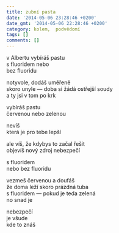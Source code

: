 ```yaml
---
title: zubní pasta
date: '2014-05-06 23:28:46 +0200'
date_gmt: '2014-05-06 22:28:46 +0200'
category: kolem,  podvědomí
tags: []
comments: []
---
```

<p>v Albertu vybíráš pastu<br />
s fluoridem nebo<br />
bez fluoridu</p>
<p>notyvole, dodáš uměřeně<br />
skoro unyle — doba si žádá ostřejší soudy<br />
a ty jsi v tom po krk</p>
<p>vybíráš pastu<br />
červenou nebo zelenou</p>
<p>nevíš<br />
která je pro tebe lepší</p>
<p>ale víš, že kdybys to začal řešit<br />
objevíš nový zdroj nebezpečí</p>
<p>s fluoridem<br />
nebo bez fluoridu</p>
<p>vezmeš červenou a doufáš<br />
že doma leží skoro prázdná tuba<br />
s fluoridem — pokud je teda zelená<br />
no snad je</p>
<p>nebezpečí<br />
je všude<br />
kde to znáš</p>
